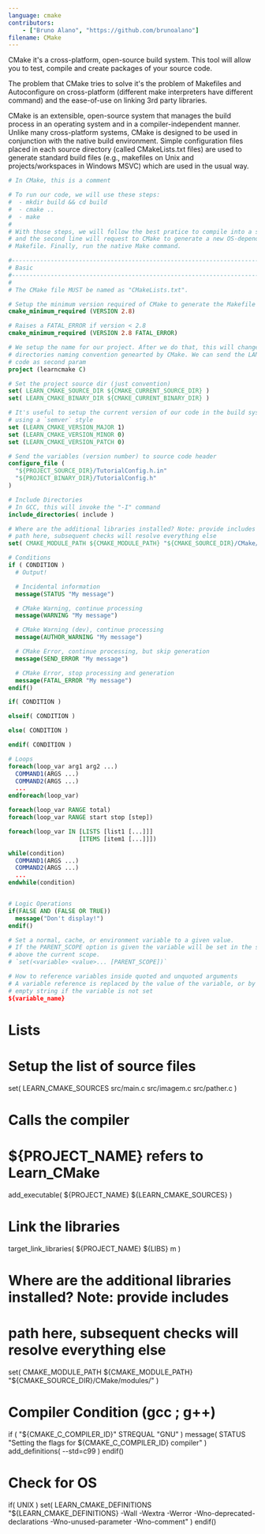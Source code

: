 ```yaml
---
language: cmake
contributors:
    - ["Bruno Alano", "https://github.com/brunoalano"]
filename: CMake
---
```


CMake it's a cross-platform, open-source build system. This tool will allow you
to test, compile and create packages of your source code.

The problem that CMake tries to solve it's the problem of Makefiles and
Autoconfigure on cross-platform (different make interpreters have different
command) and the ease-of-use on linking 3rd party libraries.

CMake is an extensible, open-source system that manages the build process in
an operating system and in a compiler-independent manner. Unlike many
cross-platform systems, CMake is designed to be used in conjunction with the
native build environment. Simple configuration files placed in each source 
directory (called CMakeLists.txt files) are used to generate standard build
files (e.g., makefiles on Unix and projects/workspaces in Windows MSVC) which
are used in the usual way.

```cmake
# In CMake, this is a comment

# To run our code, we will use these steps:
#  - mkdir build && cd build
#  - cmake ..
#  - make
# 
# With those steps, we will follow the best pratice to compile into a subdir
# and the second line will request to CMake to generate a new OS-dependant
# Makefile. Finally, run the native Make command.

#------------------------------------------------------------------------------
# Basic
#------------------------------------------------------------------------------
#
# The CMake file MUST be named as "CMakeLists.txt".

# Setup the minimum version required of CMake to generate the Makefile
cmake_minimum_required (VERSION 2.8)

# Raises a FATAL_ERROR if version < 2.8
cmake_minimum_required (VERSION 2.8 FATAL_ERROR)

# We setup the name for our project. After we do that, this will change some
# directories naming convention genearted by CMake. We can send the LANG of
# code as second param
project (learncmake C)

# Set the project source dir (just convention)
set( LEARN_CMAKE_SOURCE_DIR ${CMAKE_CURRENT_SOURCE_DIR} )
set( LEARN_CMAKE_BINARY_DIR ${CMAKE_CURRENT_BINARY_DIR} )

# It's useful to setup the current version of our code in the build system
# using a `semver` style
set (LEARN_CMAKE_VERSION_MAJOR 1)
set (LEARN_CMAKE_VERSION_MINOR 0)
set (LEARN_CMAKE_VERSION_PATCH 0)

# Send the variables (version number) to source code header
configure_file (
  "${PROJECT_SOURCE_DIR}/TutorialConfig.h.in"
  "${PROJECT_BINARY_DIR}/TutorialConfig.h"
)

# Include Directories
# In GCC, this will invoke the "-I" command
include_directories( include )

# Where are the additional libraries installed? Note: provide includes
# path here, subsequent checks will resolve everything else
set( CMAKE_MODULE_PATH ${CMAKE_MODULE_PATH} "${CMAKE_SOURCE_DIR}/CMake/modules/" )

# Conditions
if ( CONDITION )
  # Output!

  # Incidental information
  message(STATUS "My message")

  # CMake Warning, continue processing
  message(WARNING "My message")

  # CMake Warning (dev), continue processing
  message(AUTHOR_WARNING "My message")

  # CMake Error, continue processing, but skip generation
  message(SEND_ERROR "My message")

  # CMake Error, stop processing and generation
  message(FATAL_ERROR "My message")
endif()

if( CONDITION )

elseif( CONDITION )

else( CONDITION )

endif( CONDITION )

# Loops
foreach(loop_var arg1 arg2 ...)
  COMMAND1(ARGS ...)
  COMMAND2(ARGS ...)
  ...
endforeach(loop_var)

foreach(loop_var RANGE total)
foreach(loop_var RANGE start stop [step])

foreach(loop_var IN [LISTS [list1 [...]]]
                    [ITEMS [item1 [...]]])

while(condition)
  COMMAND1(ARGS ...)
  COMMAND2(ARGS ...)
  ...
endwhile(condition)


# Logic Operations
if(FALSE AND (FALSE OR TRUE))
  message("Don't display!")
endif()

# Set a normal, cache, or environment variable to a given value.
# If the PARENT_SCOPE option is given the variable will be set in the scope
# above the current scope.
# `set(<variable> <value>... [PARENT_SCOPE])`

# How to reference variables inside quoted and unquoted arguments
# A variable reference is replaced by the value of the variable, or by the
# empty string if the variable is not set
${variable_name}
```

# Lists
# Setup the list of source files
set( LEARN_CMAKE_SOURCES 
  src/main.c
  src/imagem.c
  src/pather.c
)

# Calls the compiler
#
# ${PROJECT_NAME} refers to Learn_CMake 
add_executable( ${PROJECT_NAME} ${LEARN_CMAKE_SOURCES} )

# Link the libraries
target_link_libraries( ${PROJECT_NAME} ${LIBS} m )

# Where are the additional libraries installed? Note: provide includes
# path here, subsequent checks will resolve everything else
set( CMAKE_MODULE_PATH ${CMAKE_MODULE_PATH} "${CMAKE_SOURCE_DIR}/CMake/modules/" )

# Compiler Condition (gcc ; g++)
if ( "${CMAKE_C_COMPILER_ID}" STREQUAL "GNU" )
  message( STATUS "Setting the flags for ${CMAKE_C_COMPILER_ID} compiler" )
  add_definitions( --std=c99 )
endif()

# Check for OS
if( UNIX )
    set( LEARN_CMAKE_DEFINITIONS
        "${LEARN_CMAKE_DEFINITIONS} -Wall -Wextra -Werror -Wno-deprecated-declarations -Wno-unused-parameter -Wno-comment" )
endif()